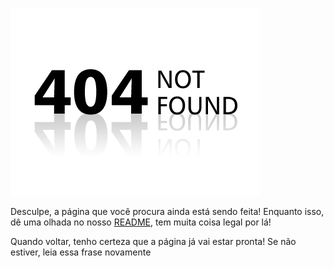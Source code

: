 ![404](../../images/404.png)

 Desculpe, a página que você procura ainda está sendo feita! Enquanto isso, dê uma olhada no nosso [README](../../README_pt-br.md), tem muita coisa legal por lá!

 Quando voltar, tenho certeza que a página já vai estar pronta! Se não estiver, leia essa frase novamente
